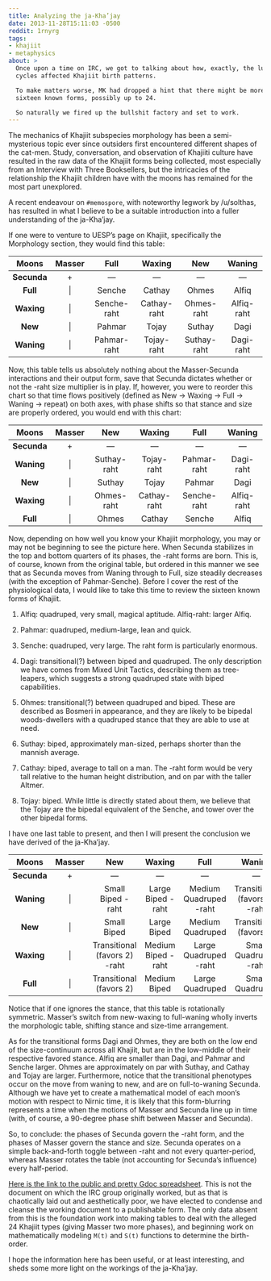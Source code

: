 ```yaml
---
title: Analyzing the ja-Kha’jay
date: 2013-11-28T15:11:03 -0500
reddit: 1rnyrg
tags:
- khajiit
- metaphysics
about: >
  Once upon a time on IRC, we got to talking about how, exactly, the lunar
  cycles affected Khajiit birth patterns.

  To make matters worse, MK had dropped a hint that there might be more than the
  sixteen known forms, possibly up to 24.

  So naturally we fired up the bullshit factory and set to work.
---
```


The mechanics of Khajiit subspecies morphology has been a semi-mysterious topic
ever since outsiders first encountered different shapes of the cat-men. Study,
conversation, and observation of Khajiiti culture have resulted in the raw data
of the Khajiit forms being collected, most especially from an Interview with
Three Booksellers, but the intricacies of the relationship the Khajiit children
have with the moons has remained for the most part unexplored.

A recent endeavour on `#memospore`, with noteworthy legwork by /u/solthas, has
resulted in what I believe to be a suitable introduction into a fuller
understanding of the ja-Kha’jay.

If one were to venture to UESP’s page on Khajiit, specifically the Morphology
section, they would find this table:

|    Moons    | Masser |    Full     |   Waxing    |     New     |   Waning   |
| :---------: | :----: | :---------: | :---------: | :---------: | :--------: |
| **Secunda** |   +    |      —      |      —      |      —      |     —      |
|  **Full**   |   \|   |   Senche    |   Cathay    |    Ohmes    |   Alfiq    |
| **Waxing**  |   \|   | Senche-raht | Cathay-raht | Ohmes-raht  | Alfiq-raht |
|   **New**   |   \|   |   Pahmar    |    Tojay    |   Suthay    |    Dagi    |
| **Waning**  |   \|   | Pahmar-raht | Tojay-raht  | Suthay-raht | Dagi-raht  |

Now, this table tells us absolutely nothing about the Masser-Secunda
interactions and their output form, save that Secunda dictates whether or not
the -raht size multiplier is in play. If, however, you were to reorder this
chart so that time flows positively (defined as New → Waxing → Full → Waning →
repeat) on both axes, with phase shifts so that stance and size are properly
ordered, you would end with this chart:

|    Moons    | Masser |     New     |   Waxing    |    Full     |   Waning   |
| :---------: | :----: | :---------: | :---------: | :---------: | :--------: |
| **Secunda** |   +    |      —      |      —      |      —      |     —      |
| **Waning**  |   \|   | Suthay-raht | Tojay-raht  | Pahmar-raht | Dagi-raht  |
|   **New**   |   \|   |   Suthay    |    Tojay    |   Pahmar    |    Dagi    |
| **Waxing**  |   \|   | Ohmes-raht  | Cathay-raht | Senche-raht | Alfiq-raht |
|  **Full**   |   \|   |    Ohmes    |   Cathay    |   Senche    |   Alfiq    |

Now, depending on how well you know your Khajiit morphology, you may or may not
be beginning to see the picture here. When Secunda stabilizes in the top and
bottom quarters of its phases, the -raht forms are born. This is, of course,
known from the original table, but ordered in this manner we see that as Secunda
moves from Waning through to Full, size steadily decreases (with the exception
of Pahmar-Senche). Before I cover the rest of the physiological data, I would
like to take this time to review the sixteen known forms of Khajiit.

1. Alfiq: quadruped, very small, magical aptitude. Alfiq-raht: larger Alfiq.

1. Pahmar: quadruped, medium-large, lean and quick.

1. Senche: quadruped, very large. The raht form is particularly enormous.

1. Dagi: transitional(?) between biped and quadruped. The only description we
   have comes from Mixed Unit Tactics, describing them as tree-leapers, which
   suggests a strong quadruped state with biped capabilities.

1. Ohmes: transitional(?) between quadruped and biped. These are described as
   Bosmeri in appearance, and they are likely to be bipedal woods-dwellers with
   a quadruped stance that they are able to use at need.

1. Suthay: biped, approximately man-sized, perhaps shorter than the mannish
   average.

1. Cathay: biped, average to tall on a man. The -raht form would be very tall
   relative to the human height distribution, and on par with the taller Altmer.

1. Tojay: biped. While little is directly stated about them, we believe that the
   Tojay are the bipedal equivalent of the Senche, and tower over the other
   bipedal forms.

I have one last table to present, and then I will present the conclusion we have
derived of the ja-Kha’jay.

|    Moons    | Masser |              New              |       Waxing       |          Full          |            Waning             |
| :---------: | :----: | :---------------------------: | :----------------: | :--------------------: | :---------------------------: |
| **Secunda** |   +    |               —               |         —          |           —            |               —               |
| **Waning**  |   \|   |       Small Biped -raht       | Large Biped -raht  | Medium Quadruped -raht | Transitional (favors 4) -raht |
|   **New**   |   \|   |          Small Biped          |    Large Biped     |    Medium Quadruped    |    Transitional (favors 4)    |
| **Waxing**  |   \|   | Transitional (favors 2) -raht | Medium Biped -raht | Large Quadruped -raht  |     Small Quadruped -raht     |
|  **Full**   |   \|   |    Transitional (favors 2)    |    Medium Biped    |    Large Quadruped     |        Small Quadruped        |

Notice that if one ignores the stance, that this table is rotationally
symmetric. Masser’s switch from new-waxing to full-waning wholly inverts the
morphologic table, shifting stance and size-time arrangement.

As for the transitional forms Dagi and Ohmes, they are both on the low end of
the size-continuum across all Khajiit, but are in the low-middle of their
respective favored stance. Alfiq are smaller than Dagi, and Pahmar and Senche
larger. Ohmes are approximately on par with Suthay, and Cathay and Tojay are
larger. Furthermore, notice that the transitional phenotypes occur on the move
from waning to new, and are on full-to-waning Secunda. Although we have yet to
create a mathematical model of each moon’s motion with respect to Nirnic time,
it is likely that this form-blurring represents a time when the motions of
Masser and Secunda line up in time (with, of course, a 90-degree phase shift
between Masser and Secunda).

So, to conclude: the phases of Secunda govern the -raht form, and the phases of
Masser govern the stance and size. Secunda operates on a simple back-and-forth
toggle between -raht and not every quarter-period, whereas Masser rotates the
table (not accounting for Secunda’s influence) every half-period.

[Here is the link to the public and pretty Gdoc spreadsheet][gdoc]. This is not
the document on which the IRC group originally worked, but as that is
chaotically laid out and aesthetically poor, we have elected to condense and
cleanse the working document to a publishable form. The only data absent from
this is the foundation work into making tables to deal with the alleged 24
Khajiit types (giving Masser two more phases), and beginning work on
mathematically modeling `M(t)` and `S(t)` functions to determine the
birth-order.

I hope the information here has been useful, or at least interesting, and sheds
some more light on the workings of the ja-Kha’jay.

[gdoc]: https://drive.google.com/file/d/0B1y-sXRShwzjc2pjTEFIcGFJMGM/edit?usp=sharing
